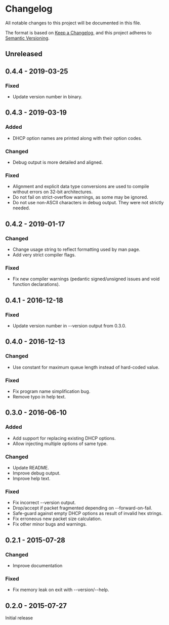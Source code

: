 # Changelog
All notable changes to this project will be documented in this file.

The format is based on [Keep a Changelog](https://keepachangelog.com/en/1.0.0/),
and this project adheres to [Semantic Versioning](https://semver.org/spec/v2.0.0.html).

## Unreleased

## 0.4.4 - 2019-03-25
### Fixed
- Update version number in binary.

## 0.4.3 - 2019-03-19
### Added
- DHCP option names are printed along with their option codes.

### Changed
- Debug output is more detailed and aligned.

### Fixed
- Alignment and explicit data type conversions are used to compile without
  errors on 32-bit architectures.
- Do not fail on strict-overflow warnings, as some may be ignored.
- Do not use non-ASCII characters in debug output. They were not strictly
  needed.

## 0.4.2 - 2019-01-17
### Changed
- Change usage string to reflect formatting used by man page.
- Add very strict compiler flags.

### Fixed
- Fix new compiler warnings (pedantic signed/unsigned issues and void function
  declarations).

## 0.4.1 - 2016-12-18
### Fixed
- Update version number in --version output from 0.3.0.

## 0.4.0 - 2016-12-13
### Changed
- Use constant for maximum queue length instead of hard-coded value.

### Fixed
- Fix program name simplification bug.
- Remove typo in help text.

## 0.3.0 - 2016-06-10
### Added
- Add support for replacing existing DHCP options.
- Allow injecting multiple options of same type.

### Changed
- Update README.
- Improve debug output.
- Improve help text.

### Fixed
- Fix incorrect --version output.
- Drop/accept if packet fragmented depending on --forward-on-fail.
- Safe-guard against empty DHCP options as result of invalid hex strings.
- Fix erroneous new packet size calculation.
- Fix other minor bugs and warnings.

## 0.2.1 - 2015-07-28
### Changed
- Improve documentation

### Fixed
- Fix memory leak on exit with --version/--help.

## 0.2.0 - 2015-07-27
Initial release

